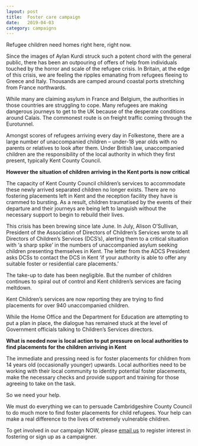 ```yaml
---
layout: post
title:  Foster care campaign
date:   2019-04-03
category: campaigns
---
```


Refugee children need homes right here, right now.

Since the images of Aylan Kurdi struck such a potent chord with the general public, there has been an outpouring of offers of help from individuals touched by the horror and scale of the refugee crisis. In Britain, at the edge of this crisis, we are feeling the ripples emanating from refugees fleeing to Greece and Italy. Thousands are camped around coastal ports stretching from France northwards.

While many are claiming asylum in France and Belgium, the authorities in those countries are struggling to cope. Many refugees are making dangerous journeys to get to the UK because of the desperate conditions around Calais. The commonest route is on freight traffic coming through the Eurotunnel.

Amongst scores of refugees arriving every day in Folkestone, there are a large number of unaccompanied children – under-18 year olds with no parents or relatives to look after them. Under British law, unaccompanied children are the responsibility of the local authority in which they first present, typically Kent County Council.

**However the situation of children arriving in the Kent ports is now critical**

The capacity of Kent County Council children’s services to accommodate these newly arrived separated children no longer exists. There are no fostering placements left in Kent and the reception facility they have is crammed to bursting. As a result, children traumatised by the events of their departure and their journeys are being left to languish without the necessary support to begin to rebuild their lives.

This crisis has been brewing since late June. In July, Alison O’Sullivan, President of the Association of Directors of Children’s Services wrote to all Directors of Children’s Services (DCS’s), alerting them to a critical situation with ‘a sharp spike’ in the numbers of unaccompanied asylum seeking children presenting themselves in Kent. The letter from the ADCS President asks DCSs to contact the DCS in Kent ‘if your authority is able to offer any suitable foster or residential care placements.’

The take-up to date has been negligible. But the number of children continues to spiral out of control and Kent children’s services are facing meltdown.

Kent Children’s services are now reporting they are trying to find placements for over 940 unaccompanied children.

While the Home Office and the Department for Education are attempting to put a plan in place, the dialogue has remained stuck at the level of Government officials talking to Children’s Services directors.

**What is needed now is local action to put pressure on local authorities to find placements for the children arriving in Kent**

The immediate and pressing need is for foster placements for children from 14 years old (occasionally younger) upwards. Local authorities need to be working with their local community to identity potential foster placements, make the necessary checks and provide support and training for those agreeing to take on the task.

So we need your help.

We must do everything we can to persuade Cambridgeshire County Council to do much more to find foster placements for child refugees. Your help can make a real difference to the lives of extremely vulnerable children.

To get involved in our campaign NOW, please [email us](mailto:info@cambridgerefugees.org) to register interest in fostering or sign up as a campaigner.
